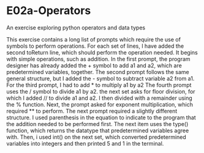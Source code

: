 # E02a-Operators
An exercise exploring python operators and data types

This exercise contains a long list of prompts which require the use of symbols to perform operations. For each set of lines, I have added the second toReturn line, which should perform the operation needed. It begins with simple operations, such as addition. In the first prompt, the program designer has already added the + symbol to add a1 and a2, which are predetermined variables, together. The second prompt follows the same general structure, but I added the - symbol to subtract variable a2 from a1. For the third prompt, I had to add * to multiply a1 by a2 The fourth prompt uses the / symbol to divide a1 by a2. the next set asks for floor division, for which I added // to divide a1 and a2. I then divided with a remainder using the % function. Next, the prompt asked for exponent multiplication, which required ** to perform. The next prompt required a slightly different structure. I used parenthesis in the equation to indicate to the program that the addition needed to be performed first. The next item uses the type() function, which returns the datatype that predetermined variables agree with. Then, i used int() on the next set, which converted predetermined variables into integers and then printed 5 and 1 in the terminal. 